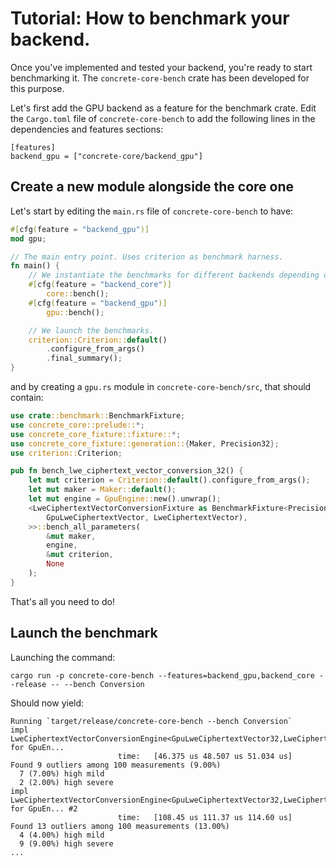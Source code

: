 # Tutorial: How to benchmark your backend.

Once you've implemented and tested your backend, you're ready to start benchmarking it.
The `concrete-core-bench` crate has been developed for this purpose.

Let's first add the GPU backend as a feature for the benchmark crate. Edit the `Cargo.toml` file
of `concrete-core-bench` to add the following lines in the dependencies and features sections:

```
[features]
backend_gpu = ["concrete-core/backend_gpu"]
```

## Create a new module alongside the core one

Let's start by editing the `main.rs` file of `concrete-core-bench` to have:

```rust
#[cfg(feature = "backend_gpu")]
mod gpu;

// The main entry point. Uses criterion as benchmark harness.
fn main() {
    // We instantiate the benchmarks for different backends depending on the feature flag activated.
    #[cfg(feature = "backend_core")]
        core::bench();
    #[cfg(feature = "backend_gpu")]
        gpu::bench();

    // We launch the benchmarks.
    criterion::Criterion::default()
        .configure_from_args()
        .final_summary();
}
```

and by creating a `gpu.rs` module in `concrete-core-bench/src`, that should contain:

```rust
use crate::benchmark::BenchmarkFixture;
use concrete_core::prelude::*;
use concrete_core_fixture::fixture::*;
use concrete_core_fixture::generation::{Maker, Precision32};
use criterion::Criterion;

pub fn bench_lwe_ciphertext_vector_conversion_32() {
    let mut criterion = Criterion::default().configure_from_args();
    let mut maker = Maker::default();
    let mut engine = GpuEngine::new().unwrap();
    <LweCiphertextVectorConversionFixture as BenchmarkFixture<Precision32, GpuEngine, (
        GpuLweCiphertextVector, LweCiphertextVector),
    >>::bench_all_parameters(
        &mut maker,
        engine,
        &mut criterion,
        None
    );
}
```

That's all you need to do!

## Launch the benchmark

Launching the command:

```
cargo run -p concrete-core-bench --features=backend_gpu,backend_core --release -- --bench Conversion
```

Should now yield:

```
Running `target/release/concrete-core-bench --bench Conversion`
impl LweCiphertextVectorConversionEngine<GpuLweCiphertextVector32,LweCiphertextVector32> for GpuEn...                                                                             
                        time:   [46.375 us 48.507 us 51.034 us]
Found 9 outliers among 100 measurements (9.00%)
  7 (7.00%) high mild
  2 (2.00%) high severe
impl LweCiphertextVectorConversionEngine<GpuLweCiphertextVector32,LweCiphertextVector32> for GpuEn... #2                                                                            
                        time:   [108.45 us 111.37 us 114.60 us]
Found 13 outliers among 100 measurements (13.00%)
  4 (4.00%) high mild
  9 (9.00%) high severe
...
```
